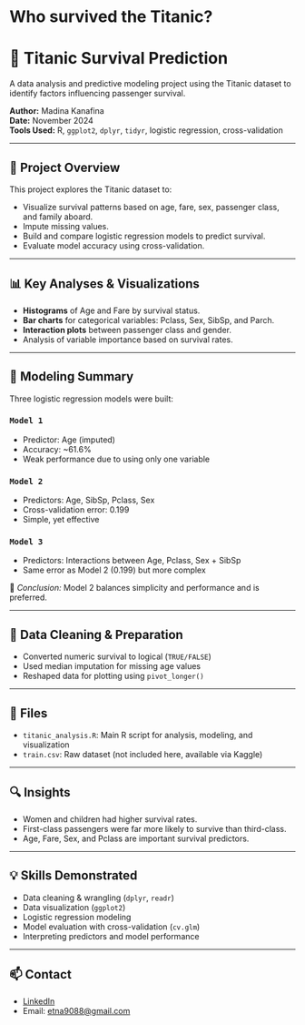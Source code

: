# Who survived the Titanic?

# 🚢 Titanic Survival Prediction

A data analysis and predictive modeling project using the Titanic dataset to identify factors influencing passenger survival.

**Author:** Madina Kanafina  
**Date:** November 2024  
**Tools Used:** R, `ggplot2`, `dplyr`, `tidyr`, logistic regression, cross-validation

---

## 📂 Project Overview

This project explores the Titanic dataset to:
- Visualize survival patterns based on age, fare, sex, passenger class, and family aboard.
- Impute missing values.
- Build and compare logistic regression models to predict survival.
- Evaluate model accuracy using cross-validation.

---

## 📊 Key Analyses & Visualizations

- **Histograms** of Age and Fare by survival status.
- **Bar charts** for categorical variables: Pclass, Sex, SibSp, and Parch.
- **Interaction plots** between passenger class and gender.
- Analysis of variable importance based on survival rates.

---

## 🧠 Modeling Summary

Three logistic regression models were built:

### `Model 1`
- Predictor: Age (imputed)
- Accuracy: ~61.6%
- Weak performance due to using only one variable

### `Model 2`
- Predictors: Age, SibSp, Pclass, Sex
- Cross-validation error: 0.199
- Simple, yet effective

### `Model 3`
- Predictors: Interactions between Age, Pclass, Sex + SibSp
- Same error as Model 2 (0.199) but more complex

📌 *Conclusion:* Model 2 balances simplicity and performance and is preferred.

---

## 🧹 Data Cleaning & Preparation

- Converted numeric survival to logical (`TRUE/FALSE`)
- Used median imputation for missing age values
- Reshaped data for plotting using `pivot_longer()`

---

## 📁 Files

- `titanic_analysis.R`: Main R script for analysis, modeling, and visualization
- `train.csv`: Raw dataset (not included here, available via Kaggle)

---

## 🔍 Insights

- Women and children had higher survival rates.
- First-class passengers were far more likely to survive than third-class.
- Age, Fare, Sex, and Pclass are important survival predictors.

---

## 💡 Skills Demonstrated

- Data cleaning & wrangling (`dplyr`, `readr`)
- Data visualization (`ggplot2`)
- Logistic regression modeling
- Model evaluation with cross-validation (`cv.glm`)
- Interpreting predictors and model performance

---

## 📫 Contact

- [LinkedIn](https://www.linkedin.com/in/etna907/)
- Email: etna9088@gmail.com
